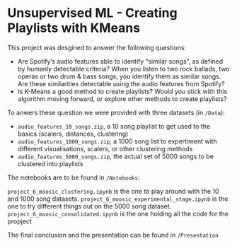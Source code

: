 # Unsupervised ML - Creating Playlists with KMeans

This project was desgined to answer the following questions:

* Are Spotify’s audio features able to identify “similar songs”, as defined by humanly detectable criteria? When you listen to two rock ballads, two operas or two drum & bass songs, you identify them as similar songs. Are these similarities detectable using the audio features from Spotify?
* Is K-Means a good method to create playlists? Would you stick with this algorithm moving forward, or explore other methods to create playlists?

To anwers these question we were provided with three datasets (in `/Data`):

* `audio_features_10_songs.zip`, a 10 song playlist to get used to the basics (scalers, distances, clustering) 
* `audio_features_1000_songs.zip`, a 1000 song list to expertiment with different visualisations, scalers, or other clustering methods
* `audio_features_5000_songs.zip`, the actual set of 5000 songs to be clustered into playlists

The notebooks are to be found in `/Notebooks`:

`project_6_moosic_clustering.ipynb` is the one to play around with the 10 and 1000 song datasets.
`project_6_moosic_experimental_stage.ipynb` is the one to try different things out on the 5000 song dataset.
`project_6_moosic_consolidated.ipynb` is the one holding all the code for the propject

The final conclusion and the presentation can be found in `/Presentation`
